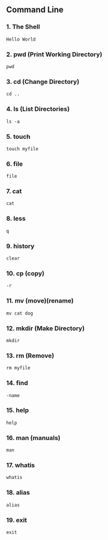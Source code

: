 ## Command Line
### 1. The Shell
```
Hello World
```
### 2. pwd (Print Working Directory)
```
pwd
```
### 3. cd (Change Directory)
```
cd ..
```
### 4. ls (List Directories)
```
ls -a
```
### 5. touch
```
touch myfile
```
### 6. file
```
file
```
### 7. cat
```
cat
```
### 8. less
```
q
```
### 9. history
```
clear
```
### 10. cp (copy)
```
-r
```
### 11. mv (move)(rename)
```
mv cat dog
```
### 12. mkdir (Make Directory)
```
mkdir
```
### 13. rm (Remove)
```
rm myfile
```
### 14. find
```
-name
```
### 15. help
```
help
```
### 16. man (manuals)
```
man
```
### 17. whatis
```
whatis
```
### 18. alias
```
alias
```
### 19. exit
```
exit
```
